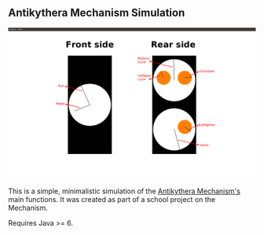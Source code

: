 ## Antikythera Mechanism Simulation

![antiksim screenshot](media/antiksim_en_indicators.png)

This is a simple, minimalistic simulation of the [Antikythera Mechanism's](https://en.wikipedia.org/wiki/Antikythera_mechanism)
main functions. It was created as part of a school project on the Mechanism.

Requires Java >= 6.
